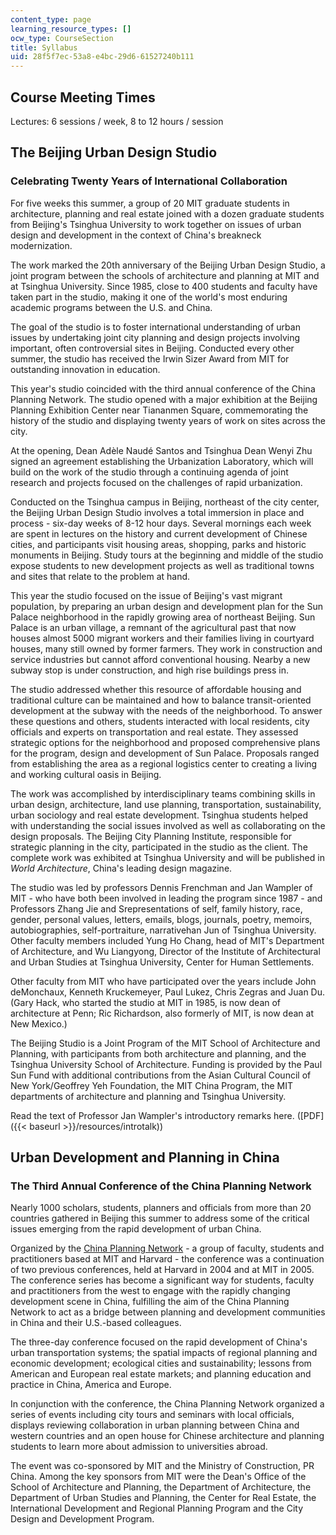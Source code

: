 ```yaml
---
content_type: page
learning_resource_types: []
ocw_type: CourseSection
title: Syllabus
uid: 28f5f7ec-53a8-e4bc-29d6-61527240b111
---
```


Course Meeting Times
--------------------

Lectures: 6 sessions / week, 8 to 12 hours / session

The Beijing Urban Design Studio
-------------------------------

### Celebrating Twenty Years of International Collaboration

For five weeks this summer, a group of 20 MIT graduate students in architecture, planning and real estate joined with a dozen graduate students from Beijing's Tsinghua University to work together on issues of urban design and development in the context of China's breakneck modernization.

The work marked the 20th anniversary of the Beijing Urban Design Studio, a joint program between the schools of architecture and planning at MIT and at Tsinghua University. Since 1985, close to 400 students and faculty have taken part in the studio, making it one of the world's most enduring academic programs between the U.S. and China.

The goal of the studio is to foster international understanding of urban issues by undertaking joint city planning and design projects involving important, often controversial sites in Beijing. Conducted every other summer, the studio has received the Irwin Sizer Award from MIT for outstanding innovation in education.

This year's studio coincided with the third annual conference of the China Planning Network. The studio opened with a major exhibition at the Beijing Planning Exhibition Center near Tiananmen Square, commemorating the history of the studio and displaying twenty years of work on sites across the city.

At the opening, Dean Adèle Naudé Santos and Tsinghua Dean Wenyi Zhu signed an agreement establishing the Urbanization Laboratory, which will build on the work of the studio through a continuing agenda of joint research and projects focused on the challenges of rapid urbanization.

Conducted on the Tsinghua campus in Beijing, northeast of the city center, the Beijing Urban Design Studio involves a total immersion in place and process - six-day weeks of 8-12 hour days. Several mornings each week are spent in lectures on the history and current development of Chinese cities, and participants visit housing areas, shopping, parks and historic monuments in Beijing. Study tours at the beginning and middle of the studio expose students to new development projects as well as traditional towns and sites that relate to the problem at hand.

This year the studio focused on the issue of Beijing's vast migrant population, by preparing an urban design and development plan for the Sun Palace neighborhood in the rapidly growing area of northeast Beijing. Sun Palace is an urban village, a remnant of the agricultural past that now houses almost 5000 migrant workers and their families living in courtyard houses, many still owned by former farmers. They work in construction and service industries but cannot afford conventional housing. Nearby a new subway stop is under construction, and high rise buildings press in.

The studio addressed whether this resource of affordable housing and traditional culture can be maintained and how to balance transit-oriented development at the subway with the needs of the neighborhood. To answer these questions and others, students interacted with local residents, city officials and experts on transportation and real estate. They assessed strategic options for the neighborhood and proposed comprehensive plans for the program, design and development of Sun Palace. Proposals ranged from establishing the area as a regional logistics center to creating a living and working cultural oasis in Beijing.

The work was accomplished by interdisciplinary teams combining skills in urban design, architecture, land use planning, transportation, sustainability, urban sociology and real estate development. Tsinghua students helped with understanding the social issues involved as well as collaborating on the design proposals. The Beijing City Planning Institute, responsible for strategic planning in the city, participated in the studio as the client. The complete work was exhibited at Tsinghua University and will be published in _World Architecture_, China's leading design magazine.

The studio was led by professors Dennis Frenchman and Jan Wampler of MIT - who have both been involved in leading the program since 1987 - and Professors Zhang Jie and Srepresentations of self, family history, race, gender, personal values, letters, emails, blogs, journals, poetry, memoirs, autobiographies, self-portraiture, narrativehan Jun of Tsinghua University. Other faculty members included Yung Ho Chang, head of MIT's Department of Architecture, and Wu Liangyong, Director of the Institute of Architectural and Urban Studies at Tsinghua University, Center for Human Settlements.

Other faculty from MIT who have participated over the years include John deMonchaux, Kenneth Kruckemeyer, Paul Lukez, Chris Zegras and Juan Du. (Gary Hack, who started the studio at MIT in 1985, is now dean of architecture at Penn; Ric Richardson, also formerly of MIT, is now dean at New Mexico.)

The Beijing Studio is a Joint Program of the MIT School of Architecture and Planning, with participants from both architecture and planning, and the Tsinghua University School of Architecture. Funding is provided by the Paul Sun Fund with additional contributions from the Asian Cultural Council of New York/Geoffrey Yeh Foundation, the MIT China Program, the MIT departments of architecture and planning and Tsinghua University.

Read the text of Professor Jan Wampler's introductory remarks here. ([PDF]({{< baseurl >}}/resources/introtalk))

Urban Development and Planning in China
---------------------------------------

### The Third Annual Conference of the China Planning Network

Nearly 1000 scholars, students, planners and officials from more than 20 countries gathered in Beijing this summer to address some of the critical issues emerging from the rapid development of urban China.

Organized by the [China Planning Network](http://www.chinaplanning.org/) - a group of faculty, students and practitioners based at MIT and Harvard - the conference was a continuation of two previous conferences, held at Harvard in 2004 and at MIT in 2005. The conference series has become a significant way for students, faculty and practitioners from the west to engage with the rapidly changing development scene in China, fulfilling the aim of the China Planning Network to act as a bridge between planning and development communities in China and their U.S.-based colleagues.

The three-day conference focused on the rapid development of China's urban transportation systems; the spatial impacts of regional planning and economic development; ecological cities and sustainability; lessons from American and European real estate markets; and planning education and practice in China, America and Europe.

In conjunction with the conference, the China Planning Network organized a series of events including city tours and seminars with local officials, displays reviewing collaboration in urban planning between China and western countries and an open house for Chinese architecture and planning students to learn more about admission to universities abroad.

The event was co-sponsored by MIT and the Ministry of Construction, PR China. Among the key sponsors from MIT were the Dean's Office of the School of Architecture and Planning, the Department of Architecture, the Department of Urban Studies and Planning, the Center for Real Estate, the International Development and Regional Planning Program and the City Design and Development Program.